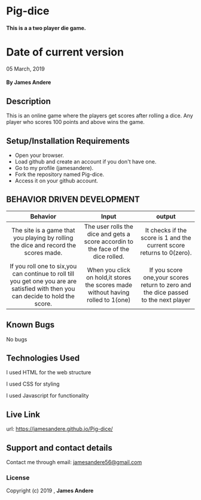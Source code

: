 # Pig-dice
#### This is a a two player die game.
# Date of current version
05 March, 2019
#### By **James Andere**
## Description
This is an online game where the players get scores after rolling a dice. Any player who scores 100 points and above wins the game.
## Setup/Installation Requirements
* Open your browser.
* Load github and create an account if you don't have one.
* Go to my profile (jamesandere).
* Fork the repository named Pig-dice.
* Access it on your github account.
## BEHAVIOR DRIVEN DEVELOPMENT
| Behavior       | Input     | output|
| :-------------: | :-------------: | :-------------: |
| The site is a game that you playing by rolling the dice and record the scores made.   | The user rolls the dice and gets a score accordin to the face of the dice rolled.  | It checks if the score is 1 and the current score returns to 0(zero). |
| If you roll one to six,you can continue to roll till you get one you are are satisfied with then you can decide to hold the score. | When you click on hold,it stores the scores made without having rolled to 1(one) | If you score one,your scores return to zero and the dice passed to the next player|
## Known Bugs
No bugs
## Technologies Used
I used HTML for the web structure

I used CSS for styling

I used Javascript for functionality
## Live Link
url: https://jamesandere.github.io/Pig-dice/
## Support and contact details
Contact me through email: jamesandere56@gmail.com
### License
Copyright (c) 2019 , **James Andere**
